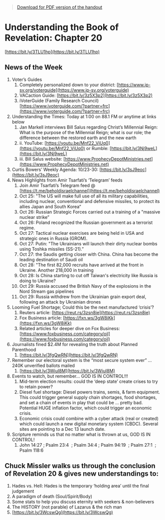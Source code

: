 >[Download for PDF version of the handout](/week103022.pdf)

# Understanding the Book of Revelation: Chapter 20
[https://bit.ly/3TLU1hp](https://bit.ly/3TLU1hp)

## News of the Week

1. Voter’s Guides
	1. Completely personalized down to your district: [https://www.ip-sv.org/voterguide](https://www.ip-sv.org/voterguide)
	1. VACaction Guide:  [https://bit.ly/3z5X3p2](https://bit.ly/3z5X3p2) 
	1. iVoterGuide (Family Research Council) [https://www.ivoterguide.com/?partner=frc](https://www.ivoterguide.com/?partner=frc) 
1. Understanding the Times: Today at 1:00 on 88.1 FM or anytime at links below              
	1. Jan Markell interviews Bill Salus regarding Christ’s Millennial Reign: What is the purpose of the Millennial Reign; what is our role; the difference between the restored earth and the new earth
	1. ii. YouTube:  [https://youtu.be/Mnf22_ViUq0](https://youtu.be/Mnf22_ViUq0)    or   Rumble:  [https://bit.ly/3Nj9weL](https://bit.ly/3Nj9weL) 
	1. iii. Bill Salus website: [https://www.ProphecyDepotMinistries.net](https://www.ProphecyDepotMinistries.net) 
1. Curtis Bowers’ Weekly Agenda:  10/23-30:  [https://bit.ly/3sJ9eoc](https://bit.ly/3sJ9eoc) 
1. News Highlights from Amir Tsarfati’s ‘Telegram’ feeds 
	1. Join Amir Tsarfati’s Telegram feed @ [https://t.me/beholdisraelchannel](https://t.me/beholdisraelchannel) 
	1. Oct 25: "The US will make full use of all its military capabilities, including nuclear, conventional and defensive missiles, to protect its allies Japan and South Korea“
	1. Oct 26: Russian Strategic Forces carried out a training of a "massive nuclear strike”
	1. Oct 26: Poland recognized the Russian government as a terrorist regime.
	1. Oct 27: Tactical nuclear exercises are being held in USA and strategic ones in Russia (GROM).
	1. Oct 27: Putin: "The Ukrainians will launch their dirty nuclear bombs using Toshka missiles (SS-21).” 
	1. Oct 27: the Saudis getting closer with China. China has become the leading destination of Saudi oil
	1. Oct 28: "The first 82,000 recruits have arrived at the front in Ukraine. Another 218,000 in training
	1. Oct 28: Is China starting to cut off Taiwan's electricity like Russia is doing to Ukraine?
	1. Oct 29: Russia accused the British Navy of the explosions in the Nord Stream gas pipelines
	1. Oct 29: Russia withdrew from the Ukrainian grain export deal, following an attack by Ukrainian drones 
1. Looming Fuel Shortage; Could this be the next manufactured ‘crisis’?
	1. Reuters article:  [https://reut.rs/3zsn8ie](https://reut.rs/3zsn8ie) 
	1. Fox Business article:  [https://fxn.ws/3gW8iKk](https://fxn.ws/3gW8iKk) 
	1. Related articles for deeper dive on Fox Business:  [https://www.foxbusiness.com/category/oil](https://www.foxbusiness.com/category/oil) 
1. Journalists fined $2.4M for revealing the truth about Planned Parenthood
	1. [https://bit.ly/3fgQwRN](https://bit.ly/3fgQwRN)
1. Remember our electoral system is the “most secure system ever” … 240K unverified ballots mailed
	1. [https://bit.ly/3WiuI8M](https://bit.ly/3WiuI8M)
1. Events to watch, but remember…  GOD IS IN CONTROL!!!
	1. Mid-term election results: could the ‘deep state’ create crises to try to retain power?
	1. Diesel fuel shortage: Diesel powers trains, semis, & farm equipment. This could trigger general supply chain shortages, food shortages, and set a chain of events in play that could be … pretty bad. Potential HUGE inflation factor, which could trigger an economic crisis.
	1. Economic crisis could combine with a cyber attack (real or created) which could launch a new digital monetary system (CBDC). Several sites are pointing to a Dec 13 launch date.
1. Scripture reminds us that no matter what is thrown at us, GOD IS IN CONTROL!
	1. John 14:27 ;  Psalm 23:4  ;  Psalm 34:4  ;  Psalm 94:19  ;  Psalm 27:1  ;  Psalm 118:6

## Chuck Missler walks us through the conclusion of Revelation 20 & gives new understandings to:
1. Hades vs. Hell:  Hades is the temporary ‘holding area’ until the final judgement
1. A paradigm of death (Soul/Spirit/Body)
1. Some stats to help you discuss eternity with seekers & non-believers
1. The HISTORY (not parable) of Lazarus & the rich man
1. [https://bit.ly/3WcswQg](https://bit.ly/3WcswQg)    
